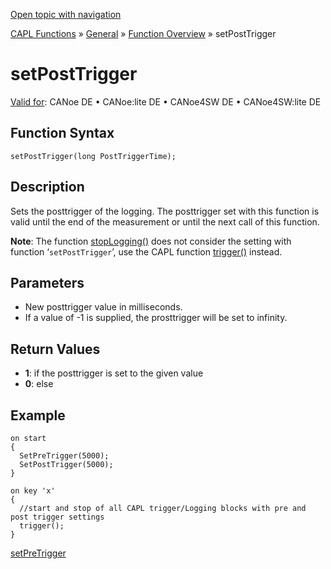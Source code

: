 [Open topic with navigation](../../../../../CANoeDEFamily.htm#Topics/CAPLFunctions/Other/Functions/CAPLfunctionSetPostTrigger.md)

[CAPL Functions](../../CAPLfunctions.md) » [General](../CAPLGeneralStartPage.md) » [Function Overview](../CAPLfunctionsGeneralOverview.md) » setPostTrigger

# setPostTrigger

[Valid for](../../../Shared/FeatureAvailability.md): CANoe DE • CANoe:lite DE • CANoe4SW DE • CANoe4SW:lite DE

## Function Syntax

```plaintext
setPostTrigger(long PostTriggerTime);
```

## Description

Sets the posttrigger of the logging. The posttrigger set with this function is valid until the end of the measurement or until the next call of this function.

**Note**: The function [stopLogging()](CAPLfunctionStopLogging.md) does not consider the setting with function ‘`setPostTrigger`’, use the CAPL function [trigger()](CAPLfunctionTrigger.md) instead.

## Parameters

- New posttrigger value in milliseconds.
- If a value of -1 is supplied, the prosttrigger will be set to infinity.

## Return Values

- **1**: if the posttrigger is set to the given value
- **0**: else

## Example

```plaintext
on start
{
  SetPreTrigger(5000);
  SetPostTrigger(5000);
}

on key 'x'
{
  //start and stop of all CAPL trigger/Logging blocks with pre and post trigger settings
  trigger();
}
```

[setPreTrigger](CAPLfunctionSetPreTrigger.md)
